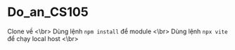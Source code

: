 # Do_an_CS105

Clone về <\br>
Dùng lệnh `npm install` để module <\br>
Dùng lệnh `npx vite` để chạy local host <\br>
